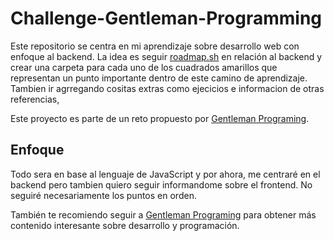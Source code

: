 # Challenge-Gentleman-Programming

Este repositorio se centra en mi aprendizaje sobre desarrollo web con enfoque al backend. La idea es seguir [roadmap.sh](https://roadmap.sh) en relación al backend y crear una carpeta para cada uno de los cuadrados amarillos que representan un punto importante dentro de este camino de aprendizaje. Tambien ir agrregando cositas extras como ejecicios e informacion de otras referencias,

Este proyecto es parte de un reto propuesto por [Gentleman Programing](https://www.youtube.com/@GentlemanProgramming).

## Enfoque
Todo sera en base al lenguaje de JavaScript y por ahora, me centraré en el backend pero tambien quiero seguir informandome sobre el frontend. No seguiré necesariamente los puntos en orden.


También te recomiendo seguir a [Gentleman Programing](https://www.youtube.com/@GentlemanProgramming) para obtener más contenido interesante sobre desarrollo y programación.
